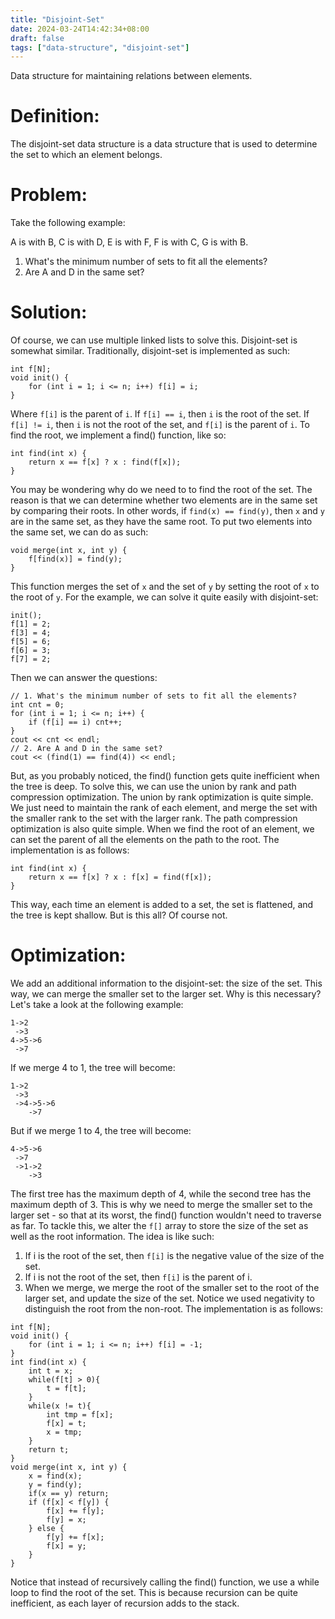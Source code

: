 ```yaml
---
title: "Disjoint-Set"
date: 2024-03-24T14:42:34+08:00
draft: false
tags: ["data-structure", "disjoint-set"]
---
```


Data structure for maintaining relations between elements.
<!--more-->

# Definition:
The disjoint-set data structure is a data structure that is used to determine the set to which an element belongs. 

# Problem:
Take the following example:

A is with B, C is with D, E is with F, F is with C, G is with B.

1. What's the minimum number of sets to fit all the elements?
2. Are A and D in the same set?

# Solution:
Of course, we can use multiple linked lists to solve this. Disjoint-set is somewhat similar. Traditionally, disjoint-set is implemented as such:
```
int f[N];
void init() {
    for (int i = 1; i <= n; i++) f[i] = i;
}
```
Where `f[i]` is the parent of `i`. If `f[i] == i`, then `i` is the root of the set. If `f[i] != i`, then `i` is not the root of the set, and `f[i]` is the parent of `i`. To find the root, we implement a find() function, like so:
```
int find(int x) {
    return x == f[x] ? x : find(f[x]);
}
```
You may be wondering why do we need to to find the root of the set. The reason is that we can determine whether two elements are in the same set by comparing their roots. In other words, if `find(x) == find(y)`, then `x` and `y` are in the same set, as they have the same root.
To put two elements into the same set, we can do as such:
```
void merge(int x, int y) {
    f[find(x)] = find(y);
}
```
This function merges the set of `x` and the set of `y` by setting the root of `x` to the root of `y`.
For the example, we can solve it quite easily with disjoint-set:
```
init();
f[1] = 2;
f[3] = 4;
f[5] = 6;
f[6] = 3;
f[7] = 2;
```
Then we can answer the questions:
```
// 1. What's the minimum number of sets to fit all the elements?
int cnt = 0;
for (int i = 1; i <= n; i++) {
    if (f[i] == i) cnt++;
}
cout << cnt << endl;
// 2. Are A and D in the same set?
cout << (find(1) == find(4)) << endl;
```

But, as you probably noticed, the find() function gets quite inefficient when the tree is deep. To solve this, we can use the union by rank and path compression optimization. The union by rank optimization is quite simple. We just need to maintain the rank of each element, and merge the set with the smaller rank to the set with the larger rank. The path compression optimization is also quite simple. When we find the root of an element, we can set the parent of all the elements on the path to the root. The implementation is as follows:
```
int find(int x) {
    return x == f[x] ? x : f[x] = find(f[x]);
}
```
This way, each time an element is added to a set, the set is flattened, and the tree is kept shallow. But is this all?
Of course not.

# Optimization:
We add an additional information to the disjoint-set: the size of the set. This way, we can merge the smaller set to the larger set. Why is this necessary? Let's take a look at the following example:
```
1->2
 ->3
4->5->6
 ->7
```
If we merge 4 to 1, the tree will become:
```
1->2
 ->3
 ->4->5->6
    ->7
```
But if we merge 1 to 4, the tree will become:
```
4->5->6
 ->7
 ->1->2
    ->3
```
The first tree has the maximum depth of 4, while the second tree has the maximum depth of 3. This is why we need to merge the smaller set to the larger set - so that at its worst, the find() function wouldn't need to traverse as far.
To tackle this, we alter the `f[]` array to store the size of the set as well as the root information. The idea is like such:
1. If i is the root of the set, then `f[i]` is the negative value of the size of the set.
2. If i is not the root of the set, then `f[i]` is the parent of i.
3. When we merge, we merge the root of the smaller set to the root of the larger set, and update the size of the set.
Notice we used negativity to distinguish the root from the non-root. The implementation is as follows:
```
int f[N];
void init() {
    for (int i = 1; i <= n; i++) f[i] = -1;
}
int find(int x) {
    int t = x;
    while(f[t] > 0){
        t = f[t];
    }
    while(x != t){
        int tmp = f[x];
        f[x] = t;
        x = tmp;
    }
    return t;
}
void merge(int x, int y) {
    x = find(x);
    y = find(y);
    if(x == y) return;
    if (f[x] < f[y]) {
        f[x] += f[y];
        f[y] = x;
    } else {
        f[y] += f[x];
        f[x] = y;
    }
}
```
Notice that instead of recursively calling the find() function, we use a while loop to find the root of the set. This is because recursion can be quite inefficient, as each layer of recursion adds to the stack.
